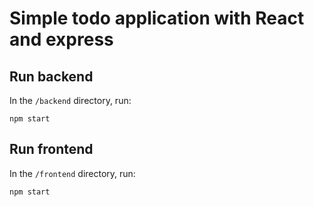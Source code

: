# Simple todo application with React and express

## Run backend

In the `/backend` directory, run:

`npm start`

## Run frontend

In the `/frontend` directory, run:

`npm start`
